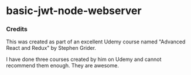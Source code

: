 # basic-jwt-node-webserver


### Credits 

This was created as part of an excellent Udemy course named "Advanced React and Redux" by Stephen Grider.

I have done three courses created by him on Udemy and cannot recommend them enough. They are awesome.
